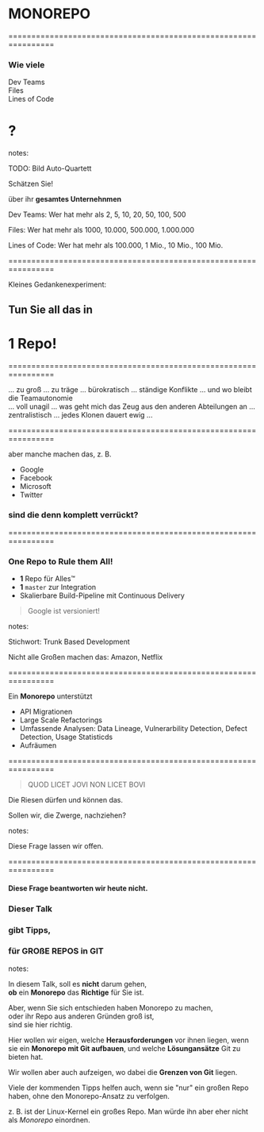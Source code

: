# MONOREPO


================================================================


### Wie viele
 
Dev Teams   
Files  
Lines of Code  
# **?**

notes:

TODO: Bild Auto-Quartett

Schätzen Sie!

über ihr **gesamtes Unternehnmen**

Dev Teams: Wer hat mehr als 2, 5, 10, 20, 50, 100, 500 

Files: Wer hat mehr als 1000, 10.000, 500.000, 1.000.000

Lines of Code: Wer hat mehr als 100.000, 1 Mio., 10 Mio., 100 Mio. 


================================================================


Kleines Gedankenexperiment:

## Tun Sie all das in
# **1 Repo**!



================================================================


... zu groß 
... zu träge 
... bürokratisch
... ständige Konflikte 
... und wo bleibt die Teamautonomie   
... voll unagil
... was geht mich das Zeug aus den anderen Abteilungen an
... zentralistisch
... jedes Klonen dauert ewig
...


================================================================


aber manche machen das, z. B.

 * Google
 * Facebook
 * Microsoft
 * Twitter

### sind die denn komplett verrückt?


================================================================


### One Repo to Rule them All!

 * **1** Repo für Alles™
 * **1** `master` zur Integration
 * Skalierbare Build-Pipeline mit Continuous Delivery 

> Google ist versioniert!

notes:

Stichwort: Trunk Based Development

Nicht alle Großen machen das: Amazon, Netflix


================================================================


Ein **Monorepo** unterstützt

 * API Migrationen
 * Large Scale Refactorings
 * Umfassende Analysen: Data Lineage, Vulnerarbility Detection, Defect Detection, Usage Statisticds
 * Aufräumen


================================================================



> QUOD LICET JOVI
> NON LICET BOVI


Die Riesen dürfen und können das. 

Sollen wir, die Zwerge, nachziehen?

notes:

Diese Frage lassen wir offen.


================================================================

#### Diese Frage beantworten wir heute nicht. 
### Dieser Talk  
### gibt Tipps,
### für GROßE REPOS in GIT


notes:

In diesem Talk, soll es **nicht** darum gehen,  
**ob** ein **Monorepo** das **Richtige** für Sie ist.

Aber, wenn Sie sich entschieden haben Monorepo zu machen,  
oder ihr Repo aus anderen Gründen groß ist,  
sind sie hier richtig.

Hier wollen wir eigen, welche **Herausforderungen** vor ihnen liegen, wenn sie ein **Monorepo mit Git aufbauen**, und welche **Lösungansätze** Git zu bieten hat. 

Wir wollen aber auch aufzeigen, wo dabei die **Grenzen von Git** liegen.

Viele der kommenden Tipps helfen auch, wenn sie "nur" ein großen Repo haben, ohne den Monorepo-Ansatz zu verfolgen.

z. B. ist der Linux-Kernel ein großes Repo. Man würde ihn aber eher nicht als *Monorepo* einordnen.


